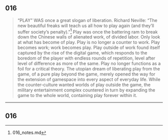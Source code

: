 ## 016
>“PLAY” WAS  once a great slogan of liberation. Richard Neville: “The new beautiful freaks will teach us all how to play again (and they’ll suffer society’s penalty).”[^1] Play was once the battering ram to break down the Chinese walls of alienated work, of divided labor. Only look at what has become of play. Play is no longer a counter to work. Play becomes work; work becomes play. Play outside of work found itself captured by the rise of the digital game, which responds to the boredom of the player with endless rounds of repetition, level after level of difference as more of the same. Play no longer functions as a foil for a critical theory. The utopian dream of liberating play from the game, of a pure play beyond the game, merely opened the way for the extension of gamespace into every aspect of everyday life. While the counter-culture wanted worlds of play outside the game, the military entertainment complex countered in turn by expanding the game to the whole world, containing play forever within it.

[^1]: 016_notes.md

---


 

## 016
